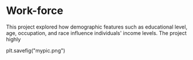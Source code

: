 # Work-force
This project explored how demographic features such as educational level, age, occupation, and race influence individuals' income levels.
The project highly



plt.savefig("mypic.png") 
